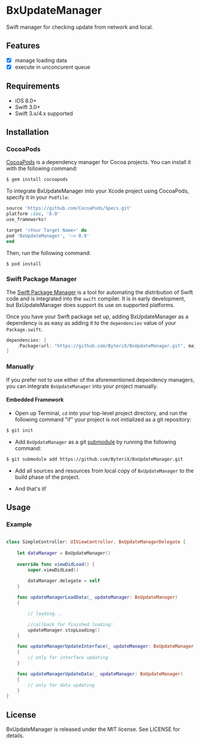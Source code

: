 # BxUpdateManager

Swift manager for checking update from network and local.

## Features

- [x] manage loading data
- [x] execute in unconcurent queue

## Requirements

- iOS 8.0+
- Swift 3.0+
- Swift 3.x/4.x supported

## Installation

### CocoaPods

[CocoaPods](http://cocoapods.org) is a dependency manager for Cocoa projects. You can install it with the following command:

```bash
$ gem install cocoapods
```

To integrate BxUpdateManager into your Xcode project using CocoaPods, specify it in your `Podfile`:

```ruby
source 'https://github.com/CocoaPods/Specs.git'
platform :ios, '8.0'
use_frameworks!

target '<Your Target Name>' do
pod 'BxUpdateManager', '~> 0.9'
end
```

Then, run the following command:

```bash
$ pod install
```


### Swift Package Manager

The [Swift Package Manager](https://swift.org/package-manager/) is a tool for automating the distribution of Swift code and is integrated into the `swift` compiler. It is in early development, but BxUpdateManager does support its use on supported platforms. 

Once you have your Swift package set up, adding BxUpdateManager as a dependency is as easy as adding it to the `dependencies` value of your `Package.swift`.

```swift
dependencies: [
    .Package(url: "https://github.com/ByteriX/BxUpdateManager.git", majorVersion: 1)
]
```

### Manually

If you prefer not to use either of the aforementioned dependency managers, you can integrate `BxUpdateManager` into your project manually.

#### Embedded Framework

- Open up Terminal, `cd` into your top-level project directory, and run the following command "if" your project is not initialized as a git repository:

```bash
$ git init
```

- Add `BxUpdateManager` as a git [submodule](http://git-scm.com/docs/git-submodule) by running the following command:

```bash
$ git submodule add https://github.com/ByteriX/BxUpdateManager.git
```

- Add all sources and resources from local copy of `BxUpdateManager` to the build phase of the project.

- And that's it!


## Usage

### Example

```swift

class SimpleController: UIViewController, BxUpdateManagerDelegate {
	
	let dataManager = BxUpdateManager()
	
    override func viewDidLoad() {
        super.viewDidLoad()
        
        dataManager.delegate = self
    }

    func updateManagerLoadData(_ updateManager: BxUpdateManager)
    {

        // loading...

        //callback for finished loading:
        updateManager.stopLoading()
    }

    func updateManagerUpdateInterface(_ updateManager: BxUpdateManager)
    {
        // only for interface updating
    }

    func updateManagerUpdateData(_ updateManager: BxUpdateManager)
    {
        // only for data updating
    }
}

```

## License

BxUpdateManager is released under the MIT license. See LICENSE for details.
